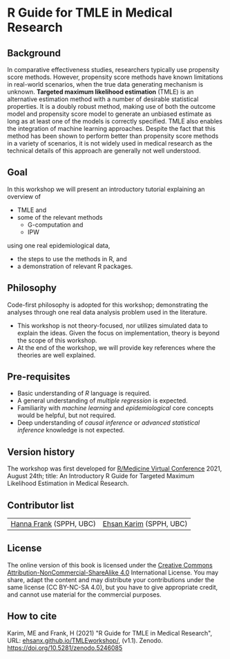 # R Guide for TMLE in Medical Research

## Background 

In comparative effectiveness studies, researchers typically use propensity score methods. However, propensity score methods have known limitations in real-world scenarios, when the true data generating mechanism is unknown. **Targeted maximum likelihood estimation** (TMLE) is an alternative estimation method with a number of desirable statistical properties. It is a doubly robust method, making use of both the outcome model and propensity score model to generate an unbiased estimate as long as at least one of the models is correctly specified. TMLE also enables the integration of machine learning approaches. Despite the fact that this method has been shown to perform better than propensity score methods in a variety of scenarios, it is not widely used in medical research as the technical details of this approach are generally not well understood. 

## Goal 

In this workshop we will present an introductory tutorial explaining an overview of 

- TMLE and 
- some of the relevant methods 
  - G-computation and 
  - IPW 

using one real epidemiological data, 

- the steps to use the methods in R, and 
- a demonstration of relevant R packages. 

## Philosophy 

Code-first philosophy is adopted for this workshop; demonstrating the analyses through one real data analysis problem used in the literature. 

- This workshop is not theory-focused, nor utilizes simulated data to explain the ideas. Given the focus on implementation, theory is beyond the scope of this workshop. 
- At the end of the workshop, we will provide key references where the theories are well explained.

## Pre-requisites

- Basic understanding of *R* language is required. 
- A general understanding of *multiple regression* is expected. 
- Familiarity with *machine learning* and *epidemiological* core concepts would be helpful, but not required. 
- Deep understanding of *causal inference* or *advanced statistical inference* knowledge is not expected. 

## Version history 

The workshop was first developed for [R/Medicine
Virtual Conference](https://r-medicine.org/schedule/) 2021, August 24th; title: An Introductory R Guide for Targeted Maximum Likelihood Estimation in Medical Research.

## Contributor list 

|||
|---|---|
| [Hanna Frank](https://www.linkedin.com/in/hanna-f-940813b9/) (SPPH, UBC) | [Ehsan Karim](https://ehsank.com/) (SPPH, UBC) |  

## License 

The online version of this book is licensed under the [Creative Commons Attribution-NonCommercial-ShareAlike 4.0](https://creativecommons.org/licenses/by-nc-sa/4.0/) International License. You may share, adapt the content and may distribute your contributions under the same license (CC BY-NC-SA 4.0), but you have to give appropriate credit, and cannot use material for the commercial purposes.


## How to cite

Karim, ME and Frank, H (2021) "R Guide for TMLE in Medical Research", URL: [ehsanx.github.io/TMLEworkshop/](https://ehsanx.github.io/TMLEworkshop/), (v1.1). Zenodo. https://doi.org/10.5281/zenodo.5246085
